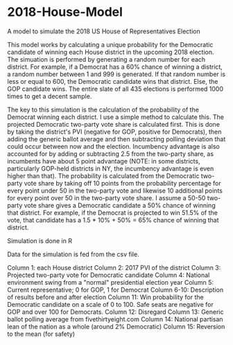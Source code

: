 # 2018-House-Model
A model to simulate the 2018 US House of Representatives Election

This model works by calculating a unique probability for the Democratic candidate of winning each House district in the upcoming 2018 election.  The simuation is performed by generating a random number for each district.  For example, if a Democrat has a 60% chance of winning a district, a random number between 1 and 999 is generated.  If that random number is less or equal to 600, the Democratic candidate wins that district.  Else, the GOP candidate wins.  The entire slate of all 435 elections is performed 1000 times to get a decent sample.

The key to this simulation is the calculation of the probability of the Democrat winning each district.  I use a simple method to calculate this.  The projected Democratic two-party vote share is calculated first.  This is done by taking the district's PVI (negative for GOP, positive for Democrats), then adding the generic ballot average and then subtracting polling deviation that could occur between now and the election.  Incumbency advantage is also accounted for by adding or subtracting 2.5 from the two-party share, as incumbents have about 5 point advantage (NOTE: in some districts, particularly GOP-held districts in NY, the incumbency advantage is even higher than that).  The probability is calculated from the Democratic two-party vote share by taking off 10 points from the probability percentage for every point under 50 in the two-party vote and likewise 10 additional points for every point over 50 in the two-party vote share.  I assume a 50-50 two-party vote share gives a Democratic candidate a 50% chance of winning that district.  For example, if the Democrat is projected to win 51.5% of the vote, that candidate has a 1.5 * 10% + 50% = 65% chance of winning that district.  

Simulation is done in R

Data for the simulation is fed from the csv file.

Column 1: each House district
Column 2: 2017 PVI of the district
Column 3: Projected two-party vote for Democratic candidate
Column 4: National environment swing from a "normal" presidential election year
Column 5: Current representative; 0 for GOP, 1 for Democrat
Column 6-10: Description of results before and after election
Column 11: Win probability for the Democratic candidate on a scale of 0 to 100.  Safe seats are negative for GOP and over 100 for Democrats.
Column 12: Disregard
Column 13: Generic ballot polling average from fivethirtyeight.com
Column 14: National partisan lean of the nation as a whole (around 2% Democratic)
Column 15: Reversion to the mean (for safety)

